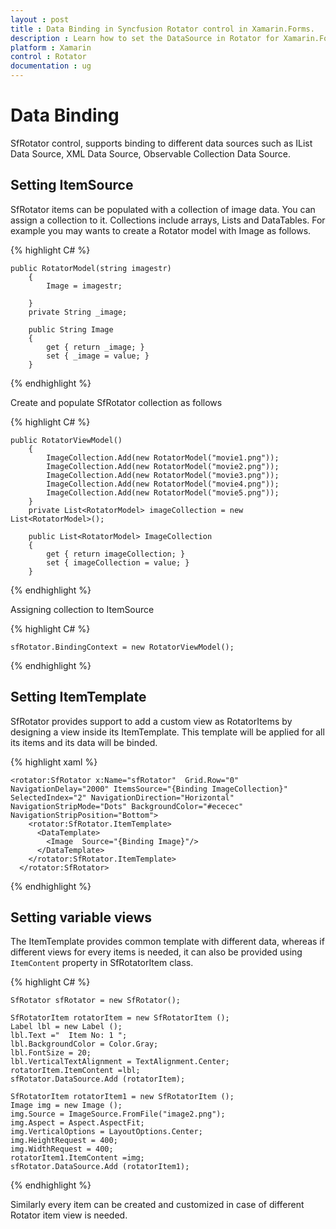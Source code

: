 ```yaml
---
layout : post
title : Data Binding in Syncfusion Rotator control in Xamarin.Forms.
description : Learn how to set the DataSource in Rotator for Xamarin.Forms.
platform : Xamarin
control : Rotator 
documentation : ug
---
```


# Data Binding

SfRotator control, supports binding to different data sources such as IList Data Source, XML Data Source, Observable Collection Data Source.

## Setting ItemSource

SfRotator items can be populated with a collection of image data. You can assign a collection to it. Collections include arrays, Lists and DataTables. For example you may wants to create a Rotator model with Image as follows.


{% highlight C# %}
	
	public RotatorModel(string imagestr)
        {
            Image = imagestr;
           
        }
        private String _image;

        public String Image
        {
            get { return _image; }
            set { _image = value; }
        }

       

{% endhighlight %}

Create and populate SfRotator collection as follows

{% highlight C# %}

	public RotatorViewModel()
        {
            ImageCollection.Add(new RotatorModel("movie1.png"));
            ImageCollection.Add(new RotatorModel("movie2.png"));
            ImageCollection.Add(new RotatorModel("movie3.png"));
            ImageCollection.Add(new RotatorModel("movie4.png"));
            ImageCollection.Add(new RotatorModel("movie5.png"));
        }
        private List<RotatorModel> imageCollection = new List<RotatorModel>();

        public List<RotatorModel> ImageCollection
        {
            get { return imageCollection; }
            set { imageCollection = value; }
        }


{% endhighlight %}

Assigning collection to ItemSource

{% highlight C# %}

 	sfRotator.BindingContext = new RotatorViewModel();

{% endhighlight %}

## Setting ItemTemplate

SfRotator provides support to add a custom view as RotatorItems by designing a view inside its ItemTemplate. This template will be applied for all its items and its data will be binded.

{% highlight xaml %}

	<rotator:SfRotator x:Name="sfRotator"  Grid.Row="0" NavigationDelay="2000" ItemsSource="{Binding ImageCollection}" SelectedIndex="2" NavigationDirection="Horizontal" NavigationStripMode="Dots" BackgroundColor="#ececec" NavigationStripPosition="Bottom">
        <rotator:SfRotator.ItemTemplate>
          <DataTemplate>
            <Image  Source="{Binding Image}"/>
          </DataTemplate>
        </rotator:SfRotator.ItemTemplate>
      </rotator:SfRotator>
	  
{% endhighlight %}

## Setting variable views

The ItemTemplate provides common template with different data, whereas if different views for every items is needed, it can also be provided using `ItemContent` property in SfRotatorItem class.

{% highlight C# %}

	SfRotator sfRotator = new SfRotator();
	
	SfRotatorItem rotatorItem = new SfRotatorItem ();
	Label lbl = new Label ();
	lbl.Text ="  Item No: 1 ";
	lbl.BackgroundColor = Color.Gray;
	lbl.FontSize = 20;
	lbl.VerticalTextAlignment = TextAlignment.Center;
	rotatorItem.ItemContent =lbl;
	sfRotator.DataSource.Add (rotatorItem);	

	SfRotatorItem rotatorItem1 = new SfRotatorItem ();
	Image img = new Image ();
	img.Source = ImageSource.FromFile("image2.png");
	img.Aspect = Aspect.AspectFit;
	img.VerticalOptions = LayoutOptions.Center;
	img.HeightRequest = 400;
	img.WidthRequest = 400;
	rotatorItem1.ItemContent =img;
	sfRotator.DataSource.Add (rotatorItem1);			
	
	  
{% endhighlight %}

Similarly every item can be created and customized in case of different Rotator item view is needed.
